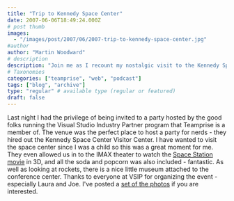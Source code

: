 ```yaml
---
title: "Trip to Kennedy Space Center"
date: 2007-06-06T18:49:24.000Z
# post thumb
images:
  - "/images/post/2007/06/2007-trip-to-kennedy-space-center.jpg"
#author
author: "Martin Woodward"
# description
description: "Join me as I recount my nostalgic visit to the Kennedy Space Center, where a VSIP party sparked childhood dreams amidst rockets and IMAX thrills."
# Taxonomies
categories: ["teamprise", "web", "podcast"]
tags: ["blog", "archive"]
type: "regular" # available type (regular or featured)
draft: false
---
```

Last night I had the privilege of being invited to a party hosted by the good folks running the Visual Studio Industry Partner program that Teamprise is a member of.  The venue was the perfect place to host a party for nerds - they hired out the Kennedy Space Center Visitor Center.  I have wanted to visit the space center since I was a child so this was a great moment for me. They even allowed us in to the IMAX theater to watch the [Space Station movie](http://www.imax.com/spacestation/) in 3D, and all the soda and popcorn was also included - fantastic.  As well as looking at rockets, there is a nice little museum attached to the conference center.  Thanks to everyone at VSIP for organizing the event - especially Laura and Joe. I've posted a [set of the photos](http://www.flickr.com/gp/58045305@N00/89Lo03) if you are interested.